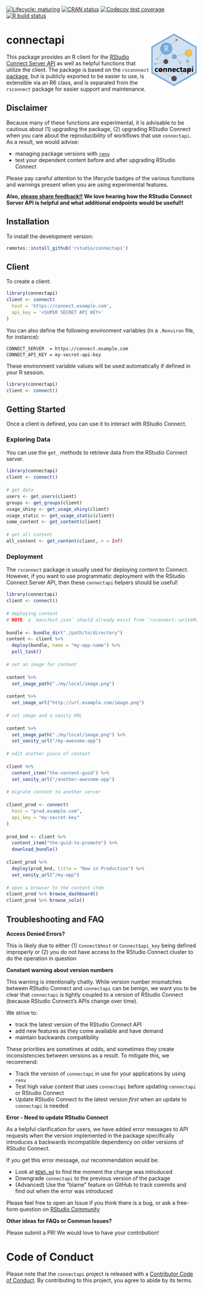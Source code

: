 
<!-- README.md is generated from README.Rmd. Please edit that file -->

<!-- badges: start -->

[![Lifecycle:
maturing](https://img.shields.io/badge/lifecycle-maturing-blue.svg)](https://www.tidyverse.org/lifecycle/#maturing)
[![CRAN
status](https://www.r-pkg.org/badges/version/connectapi)](https://cran.r-project.org/package=connectapi)
[![Codecov test
coverage](https://codecov.io/gh/rstudio/connectapi/branch/main/graph/badge.svg)](https://codecov.io/gh/rstudio/connectapi?branch=main)
[![R build
status](https://github.com/rstudio/connectapi/workflows/R-CMD-check/badge.svg)](https://github.com/rstudio/connectapi/actions)
<!-- badges: end -->

# connectapi <img src='man/figures/logo.svg' align="right" height="139" />

This package provides an R client for the [RStudio Connect Server
API](https://docs.rstudio.com/connect/api/) as well as helpful functions
that utilize the client. The package is based on the `rsconnnect`
[package](https://rstudio.github.io/rsconnect/), but is publicly
exported to be easier to use, is extensible via an R6 class, and is
separated from the `rsconnect` package for easier support and
maintenance.

## Disclaimer

Because many of these functions are experimental, it is advisable to be
cautious about (1) upgrading the package, (2) upgrading RStudio Connect
when you care about the reproducibility of workflows that use
`connectapi`. As a result, we would advise:

  - managing package versions with
    [`renv`](https://rstudio.github.io/renv/)
  - test your dependent content before and after upgrading RStudio
    Connect

Please pay careful attention to the lifecycle badges of the various
functions and warnings present when you are using experimental features.

**Also, [please share
feedback\!\!](https://community.rstudio.com/c/r-admin/rstudio-connect/27)
We love hearing how the RStudio Connect Server API is helpful and what
additional endpoints would be useful\!\!**

## Installation

To install the development version:

``` r
remotes::install_github('rstudio/connectapi')
```

## Client

To create a client:

``` r
library(connectapi)
client <- connect(
  host = 'https://connect.example.com',
  api_key = '<SUPER SECRET API KEY>'
)
```

You can also define the following environment variables (in a
`.Renviron` file, for instance):

    CONNECT_SERVER  = https://connect.example.com
    CONNECT_API_KEY = my-secret-api-key

These environment variable values will be used automatically if defined
in your R session.

``` r
library(connectapi)
client <- connect()
```

## Getting Started

Once a client is defined, you can use it to interact with RStudio
Connect.

### Exploring Data

You can use the `get_` methods to retrieve data from the RStudio Connect
server.

``` r
library(connectapi)
client <- connect()

# get data
users <- get_users(client)
groups <- get_groups(client)
usage_shiny <- get_usage_shiny(client)
usage_static <- get_usage_static(client)
some_content <- get_content(client)

# get all content
all_content <- get_content(client, n = Inf)
```

### Deployment

The `rsconnect` package is usually used for deploying content to
Connect. However, if you want to use programmatic deployment with the
RStudio Connect Server API, then these `connectapi` helpers should be
useful\!

``` r
library(connectapi)
client <- connect()

# deploying content
# NOTE: a `manifest.json` should already exist from `rsconnect::writeManifest()`

bundle <- bundle_dir("./path/to/directory")
content <- client %>% 
  deploy(bundle, name = "my-app-name") %>% 
  poll_task()

# set an image for content

content %>% 
  set_image_path("./my/local/image.png")

content %>% 
  set_image_url("http://url.example.com/image.png")

# set image and a vanity URL

content %>%
  set_image_path("./my/local/image.png") %>%
  set_vanity_url("/my-awesome-app")
  
# edit another piece of content

client %>%
  content_item("the-content-guid") %>%
  set_vanity_url("/another-awesome-app")
  
# migrate content to another server

client_prod <- connect(
  host = "prod.example.com",
  api_key = "my-secret-key"
)

prod_bnd <- client %>%
  content_item("the-guid-to-promote") %>%
  download_bundle()

client_prod %>%
  deploy(prod_bnd, title = "Now in Production") %>%
  set_vanity_url("/my-app")

# open a browser to the content item
client_prod %>% browse_dashboard()
client_prod %>% browse_solo()
```

## Troubleshooting and FAQ

**Access Denied Errors?**

This is likely due to either (1) `Connect$host` or `Connect$api_key`
being defined improperly or (2) you do not have access to the RStudio
Connect cluster to do the operation in question

**Constant warning about version numbers**

This warning is intentionally chatty. While version number mismatches
between RStudio Connect and `connectapi` can be benign, we want you to
be clear that `connectapi` is tightly coupled to a version of RStudio
Connect (because RStudio Connect’s APIs change over time).

We strive to:

  - track the latest version of the RStudio Connect API
  - add new features as they come available and have demand
  - maintain backwards compatibility

These priorities are sometimes at odds, and sometimes they create
inconsistencies between versions as a result. To mitigate this, we
recommend:

  - Track the version of `connectapi` in use for your applications by
    using `renv`
  - Test high value content that uses `connectapi` before updating
    `connectapi` or RStudio Connect
  - Update RStudio Connect to the latest version *first* when an update
    to `connectapi` is needed

**Error - Need to update RStudio Connect**

As a helpful clarification for users, we have added error messages to
API requests when the version implemented in the package specifically
introduces a backwards incompatible dependency on older versions of
RStudio Connect.

If you get this error message, our recommendation would be:

  - Look at [`NEWS.md`](./NEWS.md) to find the moment the change was
    introduced
  - Downgrade `connectapi` to the previous version of the package
  - (Advanced) Use the “blame” feature on GitHub to track commits and
    find out when the error was introduced

Please feel free to open an Issue if you think there is a bug, or ask a
free-form question on [RStudio
Community](https://community.rstudio.com/c/r-admin/rstudio-connect/27)

**Other ideas for FAQs or Common Issues?**

Please submit a PR\! We would love to have your contribution\!

# Code of Conduct

Please note that the `connectapi` project is released with a
[Contributor Code of Conduct](.github/CODE_OF_CONDUCT.md). By
contributing to this project, you agree to abide by its terms.
